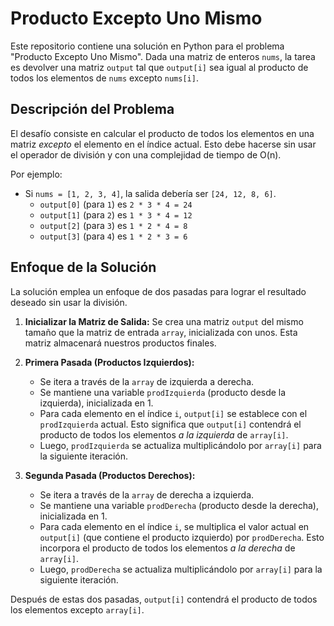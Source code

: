 # Producto Excepto Uno Mismo

Este repositorio contiene una solución en Python para el problema "Producto Excepto Uno Mismo". Dada una matriz de enteros `nums`, la tarea es devolver una matriz `output` tal que `output[i]` sea igual al producto de todos los elementos de `nums` excepto `nums[i]`.

## Descripción del Problema

El desafío consiste en calcular el producto de todos los elementos en una matriz *excepto* el elemento en el índice actual. Esto debe hacerse sin usar el operador de división y con una complejidad de tiempo de O(n).

Por ejemplo:
* Si `nums = [1, 2, 3, 4]`, la salida debería ser `[24, 12, 8, 6]`.
    * `output[0]` (para `1`) es `2 * 3 * 4 = 24`
    * `output[1]` (para `2`) es `1 * 3 * 4 = 12`
    * `output[2]` (para `3`) es `1 * 2 * 4 = 8`
    * `output[3]` (para `4`) es `1 * 2 * 3 = 6`

## Enfoque de la Solución

La solución emplea un enfoque de dos pasadas para lograr el resultado deseado sin usar la división.

1.  **Inicializar la Matriz de Salida:** Se crea una matriz `output` del mismo tamaño que la matriz de entrada `array`, inicializada con unos. Esta matriz almacenará nuestros productos finales.

2.  **Primera Pasada (Productos Izquierdos):**
    * Se itera a través de la `array` de izquierda a derecha.
    * Se mantiene una variable `prodIzquierda` (producto desde la izquierda), inicializada en 1.
    * Para cada elemento en el índice `i`, `output[i]` se establece con el `prodIzquierda` actual. Esto significa que `output[i]` contendrá el producto de todos los elementos *a la izquierda* de `array[i]`.
    * Luego, `prodIzquierda` se actualiza multiplicándolo por `array[i]` para la siguiente iteración.

3.  **Segunda Pasada (Productos Derechos):**
    * Se itera a través de la `array` de derecha a izquierda.
    * Se mantiene una variable `prodDerecha` (producto desde la derecha), inicializada en 1.
    * Para cada elemento en el índice `i`, se multiplica el valor actual en `output[i]` (que contiene el producto izquierdo) por `prodDerecha`. Esto incorpora el producto de todos los elementos *a la derecha* de `array[i]`.
    * Luego, `prodDerecha` se actualiza multiplicándolo por `array[i]` para la siguiente iteración.

Después de estas dos pasadas, `output[i]` contendrá el producto de todos los elementos excepto `array[i]`.